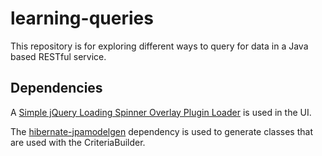 # learning-queries
This repository is for exploring different ways to query for data in a Java based RESTful service.

## Dependencies

A [Simple jQuery Loading Spinner Overlay Plugin Loader](http://www.jqueryscript.net/loading/Simple-jQuery-Loading-Spinner-Overlay-Plugin-Loader.html) is used in the UI.

The [hibernate-jpamodelgen](http://hibernate.org/orm/tooling/) dependency is used to generate classes that are used with the CriteriaBuilder.
 
